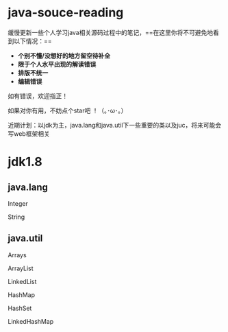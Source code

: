 # java-souce-reading

缓慢更新一些个人学习java相关源码过程中的笔记，==在这里你将不可避免地看到以下情况：==

- **个别不懂/没想好的地方留空待补全**
- **限于个人水平出现的解读错误**
- **排版不统一**
- **编辑错误**

如有错误，欢迎指正！

如果对你有用，不妨点个star吧 ！（｡･ω･｡） 

近期计划：以jdk为主，java.lang和java.util下一些重要的类以及juc，将来可能会写web框架相关

# jdk1.8

## java.lang

Integer

String

## java.util

Arrays

ArrayList

LinkedList

HashMap

HashSet

LinkedHashMap

